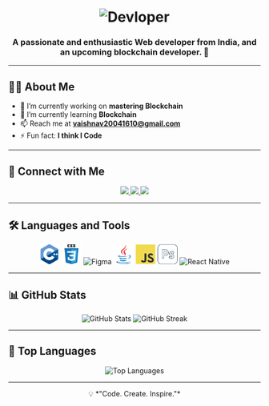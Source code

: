 <!-- Typing Animation -->
<h1 align="center">
  <img src="https://readme-typing-svg.demolab.com?font=Fira+Code&size=28&pause=1000&center=true&vCenter=true&width=600&lines=Hi+👋,+I'm+Vaishnav+P+Ramesh;Web+Developer+from+India;Upcoming+Blockchain+Developer;Passionate+Learner+🚀" alt="Devloper" />
</h1>

<h3 align="center">A passionate and enthusiastic Web developer from India, and an upcoming blockchain developer. 🚀</h3>

---

## 👨‍💻 About Me
- 🔭 I’m currently working on **mastering Blockchain**  
- 🌱 I’m currently learning **Blockchain**  
- 📫 Reach me at **vaishnav20041610@gmail.com**  
- ⚡ Fun fact: **I think I Code**

---

## 🤝 Connect with Me
<p align="center">
  <a href="https://www.linkedin.com/in/vaishnav-p-ramesh/" target="_blank">
    <img src="https://img.shields.io/badge/LinkedIn-0077B5?style=for-the-badge&logo=linkedin&logoColor=white"/>
  </a>
  <a href="https://www.instagram.com/vais_hnav16/" target="_blank">
    <img src="https://img.shields.io/badge/Instagram-E4405F?style=for-the-badge&logo=instagram&logoColor=white"/>
  </a>
  <a href="https://www.hackerrank.com/profile/vaishnav20041610" target="_blank">
    <img src="https://img.shields.io/badge/HackerRank-2EC866?style=for-the-badge&logo=hackerrank&logoColor=white"/>
  </a>
</p>

---

## 🛠 Languages and Tools
<p align="center">
  <img src="https://raw.githubusercontent.com/devicons/devicon/master/icons/cplusplus/cplusplus-original.svg" width="40" height="40" alt="C++"/>
  <img src="https://raw.githubusercontent.com/devicons/devicon/master/icons/css3/css3-original-wordmark.svg" width="40" height="40" alt="CSS3"/>
  <img src="https://www.vectorlogo.zone/logos/figma/figma-icon.svg" width="40" height="40" alt="Figma"/>
  <img src="https://raw.githubusercontent.com/devicons/devicon/master/icons/java/java-original.svg" width="40" height="40" alt="Java"/>
  <img src="https://raw.githubusercontent.com/devicons/devicon/master/icons/javascript/javascript-original.svg" width="40" height="40" alt="JavaScript"/>
  <img src="https://raw.githubusercontent.com/devicons/devicon/master/icons/photoshop/photoshop-line.svg" width="40" height="40" alt="Photoshop"/>
  <img src="https://reactnative.dev/img/header_logo.svg" width="40" height="40" alt="React Native"/>
</p>

---

## 📊 GitHub Stats
<p align="center">
  <img src="https://github-readme-stats.vercel.app/api?username=vaishnav-p-ramesh&show_icons=true&theme=tokyonight" alt="GitHub Stats"/>
  <img src="https://github-readme-streak-stats.herokuapp.com/?user=vaishnav-p-ramesh&theme=tokyonight" alt="GitHub Streak"/>
</p>

---

## 📌 Top Languages
<p align="center">
  <img src="https://github-readme-stats.vercel.app/api/top-langs?username=vaishnav-p-ramesh&show_icons=true&locale=en&layout=compact&theme=tokyonight" alt="Top Languages"/>
</p>

---

<p align="center">💡 *"Code. Create. Inspire."*</p>

